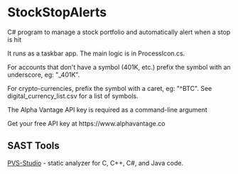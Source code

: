 # StockStopAlerts
C# program to manage a stock portfolio and automatically alert when a stop is hit

<p>It runs as a taskbar app. The main logic is in ProcessIcon.cs.
<p>For accounts that don't have a symbol (401K, etc.) prefix the symbol with an underscore, eg: "_401K".</p>
<p>For crypto-currencies, prefix the symbol with a caret, eg: "^BTC". See digital_currency_list.csv for a list of symbols.</p>
<p>The Alpha Vantage API key is required as a command-line argument</p>
<p>Get your free API key at https://www.alphavantage.co</p>

## SAST Tools
[PVS-Studio](https://pvs-studio.com/en/pvs-studio/?utm_source=github&utm_medium=organic&utm_campaign=open_source) - static analyzer for C, C++, C#, and Java code.
